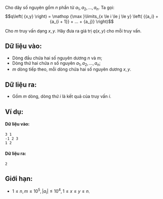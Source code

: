Cho dãy số nguyên gồm $n$ phần tử $a_1, a_2, …, a_n$. Ta gọi:
$$q\left( {x,y} \right) = \mathop {\max }\limits_{x \le i \le j \le y} \left( {{a_i} + {a_{i + 1}} + ... + {a_j}} \right)$$

Cho $m$ truy vấn dạng $x, y$. Hãy đưa ra giá trị $q(x, y)$ cho mỗi truy vấn.

## Dữ liệu vào:
- Dòng đầu chứa hai số nguyên dương $n$ và $m$;
- Dòng thứ hai chứa $n$ số nguyên $a_1, a_2, …, a_n$;
- $m$ dòng tiếp theo, mỗi dòng chứa hai số nguyên dương $x, y$.

## Dữ liệu ra:
- Gồm $m$ dòng, dòng thứ $i$ là kết quả của truy vấn $i$.

## Ví dụ:
#### Dữ liệu vào:
```
3 1
-1 2 3
1 2
```

#### Dữ liệu ra:
```
2
```

## Giới hạn:
- $1 ≤ n, m ≤ 10^5, |a_i| ≤ 10^4, 1 ≤ x ≤ y ≤ n$.